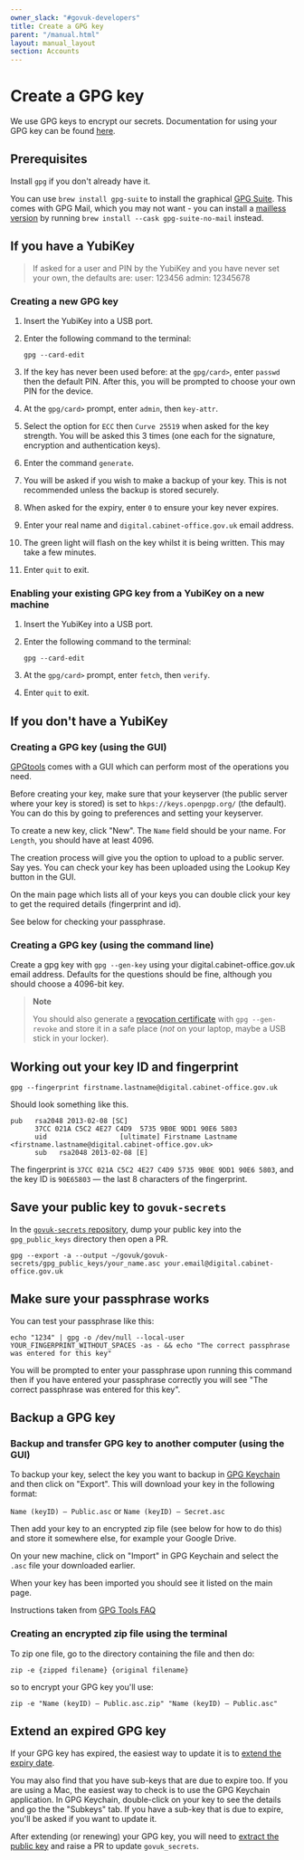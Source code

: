 ```yaml
---
owner_slack: "#govuk-developers"
title: Create a GPG key
parent: "/manual.html"
layout: manual_layout
section: Accounts
---
```


# Create a GPG key

We use GPG keys to encrypt our secrets. Documentation for using your GPG key can be found [here](/manual/encrypted-hiera-data.html#common-tasks-for-handling-encrypted-hiera-data).

## Prerequisites

Install `gpg` if you don't already have it.

You can use `brew install gpg-suite` to install the graphical [GPG Suite](https://gpgtools.org/). This comes with GPG Mail, which you may not want - you can install a [mailless version](https://formulae.brew.sh/cask/gpg-suite-no-mail) by running `brew install --cask gpg-suite-no-mail` instead.

## If you have a YubiKey

> If asked for a user and PIN by the YubiKey and you have never set your own, the defaults are:
> user: 123456
> admin: 12345678

### Creating a new GPG key

1. Insert the YubiKey into a USB port.

1. Enter the following command to the terminal:

   ```
   gpg --card-edit
   ```

1. If the key has never been used before: at the `gpg/card>`, enter `passwd` then the default PIN. After this, you will be prompted to choose your own PIN for the device.

1. At the `gpg/card>` prompt, enter `admin`, then `key-attr`.

1. Select the option for `ECC` then `Curve 25519` when asked for the key strength. You will be asked this 3 times (one each for the signature, encryption and authentication keys).

1. Enter the command `generate`.

1. You will be asked if you wish to make a backup of your key. This is not recommended unless the backup is stored securely.

1. When asked for the expiry, enter `0` to ensure your key never expires.

1. Enter your real name and `digital.cabinet-office.gov.uk` email address.

1. The green light will flash on the key whilst it is being written. This may take a few minutes.

1. Enter `quit` to exit.

### Enabling your existing GPG key from a YubiKey on a new machine

1. Insert the YubiKey into a USB port.

1. Enter the following command to the terminal:

   ```
   gpg --card-edit
   ```

1. At the `gpg/card>` prompt, enter `fetch`, then `verify`.

1. Enter `quit` to exit.

## If you don't have a YubiKey

### Creating a GPG key (using the GUI)

[GPGtools](https://gpgtools.org/) comes with a GUI which can perform most of the operations you need.

Before creating your key, make sure that your keyserver (the public server where your key is stored) is set to `hkps://keys.openpgp.org/` (the default). You can do this by going to preferences and setting your keyserver.

To create a new key, click "New". The `Name` field should be your name. For `Length`, you should have at least 4096.

The creation process will give you the option to upload to a public server. Say yes. You can check your key has been uploaded using the Lookup Key button in the GUI.

On the main page which lists all of your keys you can double click your key to get the required details (fingerprint and id).

See below for checking your passphrase.

### Creating a GPG key (using the command line)

Create a gpg key with `gpg --gen-key` using your
digital.cabinet-office.gov.uk email address. Defaults for the questions
should be fine, although you should choose a 4096-bit key.

> **Note**
>
> You should also generate a [revocation
> certificate](http://www.dewinter.com/gnupg_howto/english/GPGMiniHowto-3.html#ss3.4)
> with `gpg --gen-revoke` and store it in a safe place (*not* on your
> laptop, maybe a USB stick in your locker).

## Working out your key ID and fingerprint

```
gpg --fingerprint firstname.lastname@digital.cabinet-office.gov.uk
```

Should look something like this.

```
pub   rsa2048 2013-02-08 [SC]
      37CC 021A C5C2 4E27 C4D9  5735 9B0E 9DD1 90E6 5803
      uid                  [ultimate] Firstname Lastname <firstname.lastname@digital.cabinet-office.gov.uk>
      sub   rsa2048 2013-02-08 [E]
```

The  fingerprint is `37CC 021A C5C2 4E27 C4D9 5735 9B0E 9DD1 90E6 5803`,
and the key ID is `90E65803` — the last 8 characters of the fingerprint.

## Save your public key to `govuk-secrets`

In the [`govuk-secrets` repository](https://github.com/alphagov/govuk-secrets), dump your public key into the `gpg_public_keys` directory then open a PR.

```
gpg --export -a --output ~/govuk/govuk-secrets/gpg_public_keys/your_name.asc your.email@digital.cabinet-office.gov.uk
```

## Make sure your passphrase works

You can test your passphrase like this:

```
echo "1234" | gpg -o /dev/null --local-user YOUR_FINGERPRINT_WITHOUT_SPACES -as - && echo "The correct passphrase was entered for this key"
```

You will be prompted to enter your passphrase upon running this command then if you have entered your passphrase correctly you will see "The correct passphrase was entered for this key".

## Backup a GPG key

### Backup and transfer GPG key to another computer (using the GUI)

To backup your key, select the key you want to backup in [GPG Keychain](https://gpgtools.org/) and then click on "Export". This will download your key in the following format:

`Name (keyID) – Public.asc` or `Name (keyID) – Secret.asc`

Then add your key to an encrypted zip file (see below for how to do this) and store it somewhere else, for example your Google Drive.

On your new machine, click on "Import" in GPG Keychain and select the `.asc` file your downloaded earlier.

When your key has been imported you should see it listed on the main page.

Instructions taken from [GPG Tools FAQ](https://gpgtools.tenderapp.com/kb/gpg-keychain-faq/backup-or-transfer-your-keys#transfer-keys-to-another-computer)

### Creating an encrypted zip file using the terminal

To zip one file, go to the directory containing the file and then do:

`zip -e {zipped filename} {original filename}`

so to encrypt your GPG key you'll use:

`zip -e "Name (keyID) – Public.asc.zip" "Name (keyID) – Public.asc"`

## Extend an expired GPG key

If your GPG key has expired, the easiest way to update it is to [extend the expiry date](https://superuser.com/questions/813421/can-you-extend-the-expiration-date-of-an-already-expired-gpg-key).

You may also find that you have sub-keys that are due to expire too. If you are using a Mac, the easiest way to check is to use the GPG Keychain application. In GPG Keychain, double-click on your key to see the details and go the the "Subkeys" tab. If you have a sub-key that is due to expire, you'll be asked if you want to update it.

After extending (or renewing) your GPG key, you will need to [extract the public key](#save-your-public-key-to-govuk-secrets) and raise a PR to update `govuk_secrets`.
